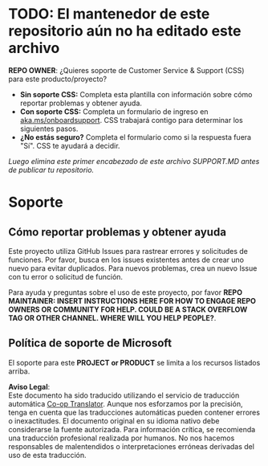 <!--
CO_OP_TRANSLATOR_METADATA:
{
  "original_hash": "b7244261ee19497082edf33bcce64717",
  "translation_date": "2025-05-16T14:19:57+00:00",
  "source_file": "SUPPORT.md",
  "language_code": "es"
}
-->
# TODO: El mantenedor de este repositorio aún no ha editado este archivo

**REPO OWNER**: ¿Quieres soporte de Customer Service & Support (CSS) para este producto/proyecto?

- **Sin soporte CSS:** Completa esta plantilla con información sobre cómo reportar problemas y obtener ayuda.
- **Con soporte CSS:** Completa un formulario de ingreso en [aka.ms/onboardsupport](https://aka.ms/onboardsupport). CSS trabajará contigo para determinar los siguientes pasos.
- **¿No estás seguro?** Completa el formulario como si la respuesta fuera "Sí". CSS te ayudará a decidir.

*Luego elimina este primer encabezado de este archivo SUPPORT.MD antes de publicar tu repositorio.*

# Soporte

## Cómo reportar problemas y obtener ayuda  

Este proyecto utiliza GitHub Issues para rastrear errores y solicitudes de funciones. Por favor, busca en los issues existentes antes de crear uno nuevo para evitar duplicados. Para nuevos problemas, crea un nuevo Issue con tu error o solicitud de función.

Para ayuda y preguntas sobre el uso de este proyecto, por favor **REPO MAINTAINER: INSERT INSTRUCTIONS HERE FOR HOW TO ENGAGE REPO OWNERS OR COMMUNITY FOR HELP. COULD BE A STACK OVERFLOW TAG OR OTHER CHANNEL. WHERE WILL YOU HELP PEOPLE?**.

## Política de soporte de Microsoft  

El soporte para este **PROJECT or PRODUCT** se limita a los recursos listados arriba.

**Aviso Legal**:  
Este documento ha sido traducido utilizando el servicio de traducción automática [Co-op Translator](https://github.com/Azure/co-op-translator). Aunque nos esforzamos por la precisión, tenga en cuenta que las traducciones automáticas pueden contener errores o inexactitudes. El documento original en su idioma nativo debe considerarse la fuente autorizada. Para información crítica, se recomienda una traducción profesional realizada por humanos. No nos hacemos responsables de malentendidos o interpretaciones erróneas derivadas del uso de esta traducción.